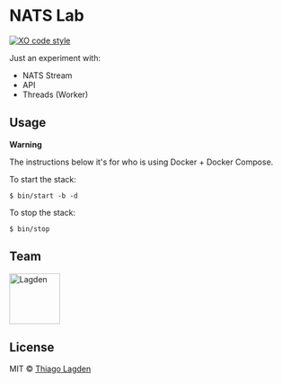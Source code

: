 # NATS Lab

[![XO code style][xo-img]][xo]

[xo-img]:              https://img.shields.io/badge/code_style-XO-5ed9c7.svg
[xo]:                  https://github.com/sindresorhus/xo


Just an experiment with:

- NATS Stream
- API
- Threads (Worker)


## Usage

**Warning**

The instructions below it's for who is using Docker + Docker Compose.

To start the stack:

```
$ bin/start -b -d
```

To stop the stack:

```
$ bin/stop
```


## Team

[<img src="https://avatars.githubusercontent.com/u/130963?s=390" alt="Lagden" width="90">](https://10.0.1.202/lagden)


## License

MIT © [Thiago Lagden](http://lagden.in)
